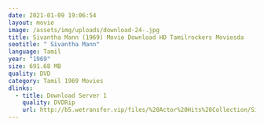 ```yaml
---
date: 2021-01-09 19:06:54
layout: movie
image: /assets/img/uploads/download-24-.jpg
title: Sivantha Mann (1969) Movie Download HD Tamilrockers Moviesda
seotitle: " Sivantha Mann"
language: Tamil
year: "1969"
size: 691.68 MB
quality: DVD
category: Tamil 1969 Movies
dlinks:
  - title: Download Server 1
    quality: DVDRip
    url: http://b5.wetransfer.vip/files/%20Actor%20Hits%20Collection/Sivaji%20Movies%20Collections/Sivantha%20Mann%20(1969)/Sivantha%20Mann%20%20Single%20Part%20HD.mp4
---
```

